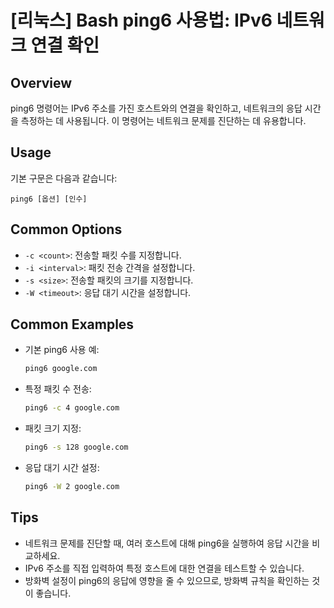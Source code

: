 # [리눅스] Bash ping6 사용법: IPv6 네트워크 연결 확인

## Overview
ping6 명령어는 IPv6 주소를 가진 호스트와의 연결을 확인하고, 네트워크의 응답 시간을 측정하는 데 사용됩니다. 이 명령어는 네트워크 문제를 진단하는 데 유용합니다.

## Usage
기본 구문은 다음과 같습니다:
```
ping6 [옵션] [인수]
```

## Common Options
- `-c <count>`: 전송할 패킷 수를 지정합니다.
- `-i <interval>`: 패킷 전송 간격을 설정합니다.
- `-s <size>`: 전송할 패킷의 크기를 지정합니다.
- `-W <timeout>`: 응답 대기 시간을 설정합니다.

## Common Examples
- 기본 ping6 사용 예:
  ```bash
  ping6 google.com
  ```

- 특정 패킷 수 전송:
  ```bash
  ping6 -c 4 google.com
  ```

- 패킷 크기 지정:
  ```bash
  ping6 -s 128 google.com
  ```

- 응답 대기 시간 설정:
  ```bash
  ping6 -W 2 google.com
  ```

## Tips
- 네트워크 문제를 진단할 때, 여러 호스트에 대해 ping6을 실행하여 응답 시간을 비교하세요.
- IPv6 주소를 직접 입력하여 특정 호스트에 대한 연결을 테스트할 수 있습니다.
- 방화벽 설정이 ping6의 응답에 영향을 줄 수 있으므로, 방화벽 규칙을 확인하는 것이 좋습니다.